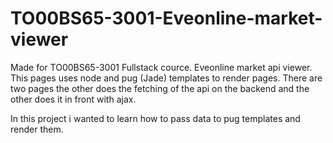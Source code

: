 # TO00BS65-3001-Eveonline-market-viewer
Made for TO00BS65-3001 Fullstack cource. Eveonline market api viewer.
This pages uses node and pug (Jade) templates to render pages. There are two pages the other does the fetching of the api on the backend and the other does it in front with ajax.

In this project i wanted to learn how to pass data to pug templates and render them.
